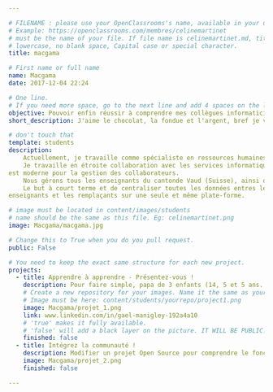 ```yaml
---

# FILENAME : please use your OpenClassrooms's name, available in your url.
# Example: https://openclassrooms.com/membres/celinemartinet
# must be the name of your file. If file name is celinemartinet.md, title is celinemartinet.
# lowercase, no blank space, Capital case or special character.
title: macgama

# First name or full name
name: Macgama
date: 2017-12-04 22:24

# One line.
# If you need more space, go to the next line and add 4 spaces on the left, as in 'description'.
objective: Pouvoir enfin réussir à comprendre mes collègues informaticiens lorsque nous développons de nouvelles applications.
short_description: J'aime le chocolat, la fondue et l'argent, bref je vis en Suisse.

# don't touch that
template: students
description:
    Actuellement, je travaille comme spécialiste en ressources humaines.
    Je travaille en étroite collaboration avec les services informatiques afin de développer des applications dynamique
est moderne pour la gestion des collaborateurs. 
    Nous gérons tous les enseignants du cantonde Vaud (Suisse), ainsi que les remplaçants.
    Le but à court terme et de centraliser toutes les données entres les établissements, les
enseignants et les remplaçants sur une seule et même plate-forme.

# image must be located in content/images/students
# name should be the same as this file. Eg: celinemartinet.png
image: Macgama/macgama.jpg

# Change this to True when you do you pull request.
public: False

# You need to keep the exact same structure for each new project.
projects:
  - title: Apprendre à apprendre - Présentez-vous !
    description: Pour faire simple, papa de 3 enfants (14, 5 et 5 ans...), travaillant dans les RH.
    # Create a new repository for your images. Name it the same as your nickname and profile picture.
    # Image must be here: content/students/yourrepo/project1.png
    image: Macgama/projet_1.png
    link: www.linkedin.com/in/gael-manigley-192a4a10
    # 'true' makes it fully available.
    # 'false' will add a black layer on the picture. IT WILL BE PUBLIC!
    finished: false
  - title: Intégrez la communauté !
    description: Modifier un projet Open Source pour comprendre le fonctionnement de Git, de Github et des pull requests. 
    image: Macgama/projet_2.png
    finished: false

---
```

